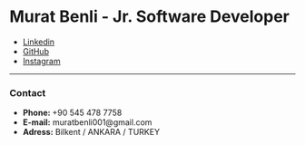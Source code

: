 # Murat Benli - Jr. Software Developer
<ul>
  <li>
    <a href="https://tr.linkedin.com/in/murat-benli-361215139">Linkedin</a>
  </li>
  <li>
  <a href="https://github.com/muratbenli">GitHub</a>
  </li>
  <li>
  <a href="https://www.instagram.com/muratbenl/">Instagram</a>
  </li>
</ul>


<hr />

### Contact
<ul>
  <li>
    <strong>
    Phone: 
      </strong>
      +90 545 478 7758
  </li>
  <li>
  <strong>E-mail:</strong> muratbenli001@gmail.com

  </li>
  <li>
   <strong>Adress:</strong> Bilkent / ANKARA / TURKEY

  </li>
 </ul>
